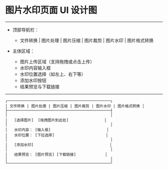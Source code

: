 # 图片水印页面 UI 设计图

---

- 顶部导航栏：
  - 文件转换 | 图片处理 | 图片压缩 | 图片裁剪 | 图片水印 | 图片格式转换

- 主体区域：
  - 图片上传区域（支持拖拽或点击上传）
  - 水印内容输入框
  - 水印位置选择（如左上、右下等）
  - 添加水印按钮
  - 结果预览与下载链接

---

```
┌──────────────────────────────────────────────┐
│ 文件转换 | 图片处理 | 图片压缩 | 图片裁剪 | 图片水印 | 图片格式转换 │
├──────────────────────────────────────────────┤
│                                              │
│   [选择图片]  [拖拽图片到此处]                │
│                                              │
│   水印内容： [输入框]                         │
│   水印位置： [下拉选择]                       │
│                                              │
│   [添加水印]                                  │
│                                              │
│   结果预览： [图片预览] [下载链接]             │
│                                              │
└──────────────────────────────────────────────┘
``` 